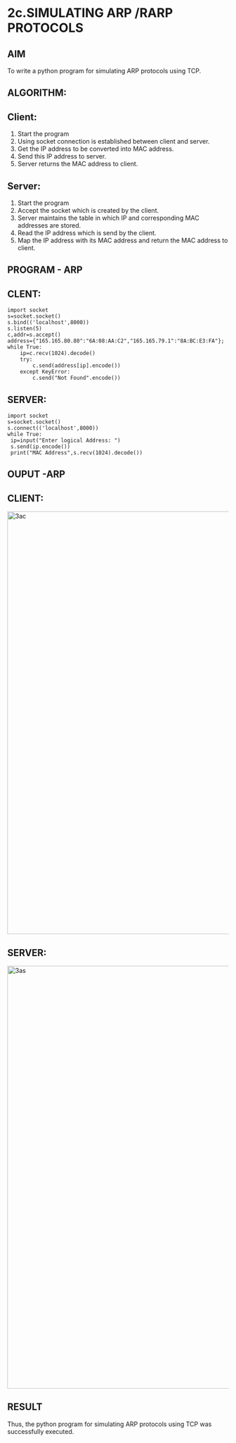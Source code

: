# 2c.SIMULATING ARP /RARP PROTOCOLS
## AIM
To write a python program for simulating ARP protocols using TCP.
## ALGORITHM:
## Client:
1. Start the program
2. Using socket connection is established between client and server.
3. Get the IP address to be converted into MAC address.
4. Send this IP address to server.
5. Server returns the MAC address to client.
## Server:
1. Start the program
2. Accept the socket which is created by the client.
3. Server maintains the table in which IP and corresponding MAC addresses are
stored.
4. Read the IP address which is send by the client.
5. Map the IP address with its MAC address and return the MAC address to client.
## PROGRAM - ARP

## CLENT:
```
import socket 
s=socket.socket()
s.bind(('localhost',8000))
s.listen(5)
c,addr=s.accept()
address={"165.165.80.80":"6A:08:AA:C2","165.165.79.1":"8A:BC:E3:FA"};
while True:
    ip=c.recv(1024).decode()
    try:
        c.send(address[ip].encode())
    except KeyError:
        c.send("Not Found".encode())
```
## SERVER:
```
import socket
s=socket.socket()
s.connect(('localhost',8000))
while True:
 ip=input("Enter logical Address: ")
 s.send(ip.encode())
 print("MAC Address",s.recv(1024).decode())
```
## OUPUT -ARP
## CLIENT:
<img width="960" alt="3ac" src="https://github.com/user-attachments/assets/cbba22a0-65d7-4327-aec8-6d0d2600fe18">

## SERVER:

<img width="960" alt="3as" src="https://github.com/user-attachments/assets/e67b9840-8e03-4435-a29e-96a45cac76ac">

## RESULT
Thus, the python program for simulating ARP protocols using TCP was successfully 
executed.
